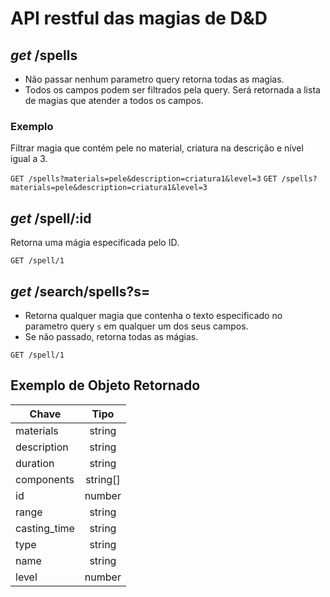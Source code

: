 # API restful das magias de D&D

## *get* /spells

* Não passar nenhum parametro query retorna todas as magias.
* Todos os campos podem ser filtrados pela query. Será retornada a lista de magias que atender a todos os campos.

### Exemplo

Filtrar magia que contém pele no material, criatura na descrição e nível igual a 3.

`GET /spells?materials=pele&description=criatura1&level=3`
`GET /spells?materials=pele&description=criatura1&level=3`

## *get* /spell/:id

Retorna uma mágia especificada pelo ID.

`GET /spell/1`

## *get* /search/spells?s=

* Retorna qualquer magia que contenha o texto especificado no parametro query `s` em qualquer um dos seus campos.
* Se não passado, retorna todas as mágias.

`GET /spell/1`

## Exemplo de Objeto Retornado

| Chave         | Tipo           |
| -------------|:--------------:|
| materials     | string         |
| description   | string         |
| duration      | string         |
| components    | string[]       |
| id            | number         |
| range         | string         |
| casting_time  | string         |
| type          | string         |
| name          | string         |
| level         | number         |
